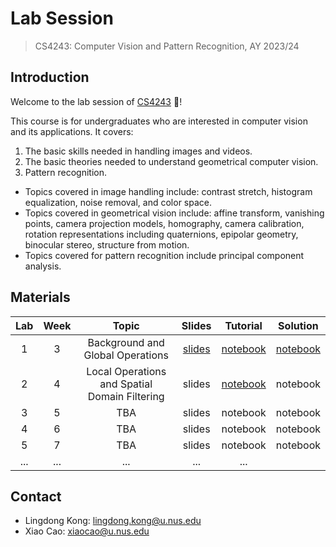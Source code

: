 # Lab Session
> CS4243: Computer Vision and Pattern Recognition, AY 2023/24

## Introduction
Welcome to the lab session of [CS4243](https://nusmods.com/courses/CS4243/computer-vision-and-pattern-recognition) :wave:!

This course is for undergraduates who are interested in computer vision and its applications. It covers:
1. The basic skills needed in handling images and videos.
2. The basic theories needed to understand geometrical computer vision.
3. Pattern recognition.

- Topics covered in image handling include: contrast stretch, histogram equalization, noise removal, and color space.
- Topics covered in geometrical vision include: affine transform, vanishing points, camera projection models, homography, camera calibration, rotation representations including quaternions, epipolar geometry, binocular stereo, structure from motion.
- Topics covered for pattern recognition include principal component analysis.

## Materials

| Lab | Week | Topic | Slides | Tutorial | Solution |
|:-:|:-:|:-:|:-:|:-:|:-:|
| 1 | 3 | Background and Global Operations | [slides](https://github.com/ldkong1205/cs4243_lab/blob/main/slides/lab1_slides.pdf) | [notebook](https://github.com/ldkong1205/cs4243_lab/blob/main/notebook/lab1.ipynb) | [notebook](https://github.com/ldkong1205/cs4243_lab/blob/main/notebook/lab1_solution.ipynb) |
| 2 | 4 | Local Operations and Spatial Domain Filtering | slides | [notebook](https://github.com/ldkong1205/cs4243_lab/blob/main/notebook/lab2.ipynb) | notebook |
| 3 | 5 | TBA | slides | notebook | notebook |
| 4 | 6 | TBA | slides | notebook | notebook |
| 5 | 7 | TBA | slides | notebook | notebook |
| ... | ... | ... | ... | ... |

## Contact
- Lingdong Kong: lingdong.kong@u.nus.edu
- Xiao Cao: xiaocao@u.nus.edu

